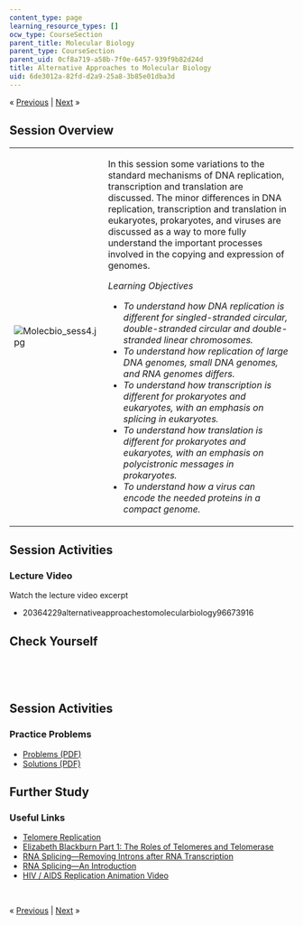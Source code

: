 ```yaml
---
content_type: page
learning_resource_types: []
ocw_type: CourseSection
parent_title: Molecular Biology
parent_type: CourseSection
parent_uid: 0cf8a719-a58b-7f0e-6457-939f9b82d24d
title: Alternative Approaches to Molecular Biology
uid: 6de3012a-82fd-d2a9-25a8-3b85e01dba3d
---
```

<p class="sc_nav">&laquo; <a class="sc_prev" href="./resolveuid/5e1363df9828a8e652b1b90916e83b46">Previous</a> | <a class="sc_next" href="./resolveuid/b312d8ee70addb9a2f2234a16a004e3f">Next</a> &raquo;</p> <h2 class="subhead">Session Overview</h2> <table class="sc_overview">     <tbody>         <tr>             <td><img src="./resolveuid/75b4e43b496dd3a7183a505201a6af37" alt="Molecbio_sess4.jpg" /></td>             <td><p>In this session some variations to the standard mechanisms of DNA replication, transcription and translation are discussed. The minor differences in DNA replication, transcription and translation in eukaryotes, prokaryotes, and viruses are discussed as a way to more fully understand the important processes involved in the copying and expression of genomes.</p>             <p><em>Learning Objectives</em></p>             <ul class="arrow">                 <li><em>To understand how DNA replication is different for singled-stranded circular, double-stranded circular and double-stranded linear chromosomes.</em></li>                 <li><em>To understand how replication of large DNA genomes, small DNA genomes, and RNA genomes differs.</em></li>                 <li><em>To understand how transcription is different for prokaryotes and eukaryotes, with an emphasis on splicing in eukaryotes.</em></li>                 <li><em>To understand how translation is different for prokaryotes and eukaryotes, with an emphasis on polycistronic messages in prokaryotes.</em></li>                 <li><em>To understand how a virus can encode the needed proteins in a compact genome.</em></li>             </ul></td>         </tr>     </tbody> </table> <h2 class="subhead">Session Activities</h2> <h3 class="subsubhead">Lecture Video</h3> <p>Watch the lecture video excerpt</p> <ul class="arrow">     <li>20364229alternativeapproachestomolecularbiology96673916</li> </ul> <h2 class="subhead">Check Yourself</h2> <div id="quizArea">&nbsp;</div> <script type="text/javascript" src="/scripts/jquery-1.3.2.min.js"></script> <script type="text/javascript" src="/scripts/jQuizMe-uncompressed.js"></script> <script type="text/javascript">
// There was an extra comma at the end of multiList array.
$( function($){
	var quizMulti = {
    multiList: [
	{
        ques: 'Shown below is the genomic structure of the human β-globin gene. The numbers within the boxes indicate  the length (in nucleotides) of each region. The DNA sequences corresponding to  the start codon and the stop codon are indicated. <br /><br /><img width="463" height="117" src="/courses/biology/7-01sc-fundamentals-of-biology-fall-2011/molecular-biology/alternative-approaches-to-molecular-biology/OCWmobiosession4_quizzes_clip_image002.png" /><br /><br />Which regions are present in the initial transcript?',
        ans: "both",
        ansSel: ["exons", "introns"],
        ansInfo: "Both introns and exons are present in the initial transcript."
    },
	{
      	ques: '<img width="463" height="117" src="/courses/biology/7-01sc-fundamentals-of-biology-fall-2011/molecular-biology/alternative-approaches-to-molecular-biology/OCWmobiosession4_quizzes_clip_image002.png" /><br /><br />What is the length (in nucleotides) of the mature, processed β-globin mRNA?',
        ans: "620",
        ansSel: ["438", "980", "1600"],
        ansInfo: ""

    },
	{   
		ques: 'The following is the sequence of a double stranded DNA molecule:<br /><br /><span style="font-family: Courier New, Courier, monospace">5’ ATCATGACACTATGCAAGCCGAGAAGCAACAATAGCGAAGCCCATTAA 3’<br />3’ TAGTATTGTGATACGTTCGGCTCTTCGTTGTTATCGCTTCGGGTAATT 5’</span><br /><br />This DNA can encode…',
        ans: '3 polypeptides: one with 7 amino acids,<br><span style="margin:0 0 0 39px;"> one with 11, and one with 14</span>',
        ansSel: ["a polypeptide of 7 amino acids", "a polypeptide of 8 amino acids", "a polypeptide of 11 amino acids", "a polypeptide of 12 amino acids", "a polypeptide of 14 amino acids", "a polypeptide of 15 amino acids", "a polypeptide of 8 amino acids and another with 12"],
        ansInfo: "" 
    }]
	};
	var options = {
		allRandom: false,
		Random: false,
		help: "",
		showHTML: false,
		animationType: 0,
		showWrongAns: true,
		title: "Concept test 1",	 
};
$("#quizArea").jQuizMe(quizMulti, options);
});
</script> <p>&nbsp;</p> <h2 class="subhead">Session Activities</h2> <h3 class="subsubhead">Practice Problems</h3> <ul class="arrow">     <li><a href="./resolveuid/1e8ae573cb4f3035af555f9c200af5dd">Problems (PDF)</a></li>     <li><a href="./resolveuid/66339437fecd9fdc19c516705430ed35">Solutions (PDF)</a></li> </ul> <h2 class="subhead">Further Study</h2> <h3 class="subsubhead">Useful Links</h3> <ul class="arrow">     <li><a href="http://www.youtube.com/watch?v=AJNoTmWsE0s">Telomere Replication</a></li>     <li><a href="http://www.youtube.com/watch?v=5PU_jZwt8KY">Elizabeth Blackburn Part 1: The Roles of Telomeres and Telomerase</a></li>     <li><a href="https://www.youtube.com/watch?v=FVuAwBGw_pQ">RNA Splicing&mdash;Removing Introns after RNA Transcription</a></li>     <li><a href="http://www.youtube.com/watch?v=qmBtqppU6jY&amp;feature=related">RNA Splicing&mdash;An Introduction</a></li>     <li><a href="http://www.youtube.com/watch?v=hdgNnXLY8LU">HIV / AIDS Replication Animation Video</a></li> </ul> <p>&nbsp;</p> <p class="sc_nav_bottom">&laquo; <a class="sc_prev" href="./resolveuid/5e1363df9828a8e652b1b90916e83b46">Previous</a> | <a class="sc_next" href="./resolveuid/b312d8ee70addb9a2f2234a16a004e3f">Next</a> &raquo;</p>